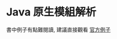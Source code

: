 # Java 原生模組解析
書中例子有點難閱讀, 建議直接觀看 [官方例子](http://reactnative.cn/docs/0.36/native-component-android.html#content)